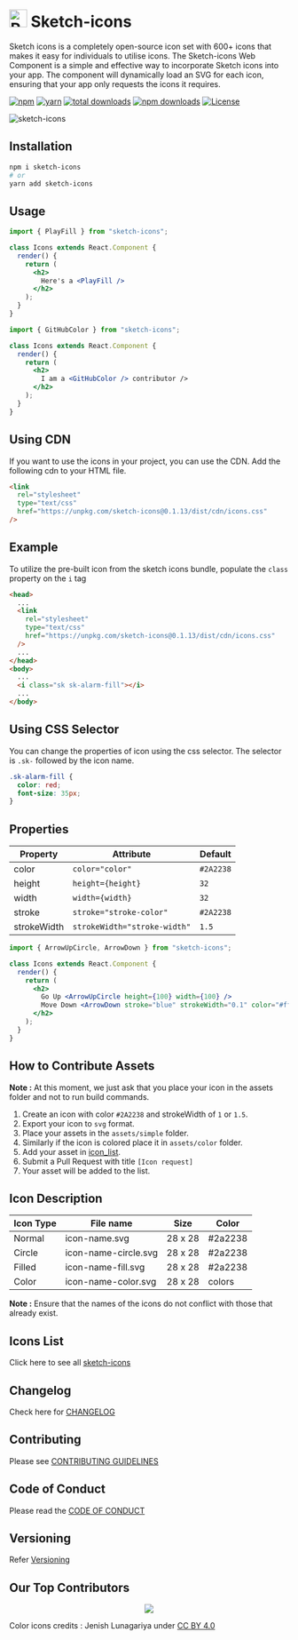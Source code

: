 # <img src="./assets/simple/sketch-icons.svg" width="32" alt="React Icons"> Sketch-icons

Sketch icons is a completely open-source icon set with 600+ icons that makes it easy for individuals to utilise icons. The Sketch-icons Web Component is a simple and effective way to incorporate Sketch icons into your app. The component will dynamically load an SVG for each icon, ensuring that your app only requests the icons it requires.

[![npm](https://img.shields.io/static/v1?label=npm&message=6.14.16&color=red)](https://www.npmjs.com/package/sketch-icons)
[![yarn](https://img.shields.io/static/v1?label=yarn&message=1.22.17&color=blue)](https://www.npmjs.com/package/sketch-icons)
[![total downloads](https://img.shields.io/badge/total%20downloads-30k%2B-orange)](https://www.npmjs.com/package/sketch-icons)
[![npm downloads](https://img.shields.io/npm/dm/sketch-icons.svg?style=flat&color=purple)](https://www.npmjs.com/package/sketch-icons)
<a href="https://github.com/tabler/tabler-icons/blob/master/LICENSE"><img src="https://img.shields.io/npm/l/@tabler/icons.svg" alt="License"></a>

![sketch-icons](./sketch-icons.svg)

## Installation

```bash
npm i sketch-icons
# or
yarn add sketch-icons
```

## Usage

```jsx
import { PlayFill } from "sketch-icons";

class Icons extends React.Component {
  render() {
    return (
      <h2>
        Here's a <PlayFill />
      </h2>
    );
  }
}
```

```jsx
import { GitHubColor } from "sketch-icons";

class Icons extends React.Component {
  render() {
    return (
      <h2>
        I am a <GitHubColor /> contributor />
      </h2>
    );
  }
}
```

## Using CDN

If you want to use the icons in your project, you can use the CDN. Add the following cdn to your HTML file.

```html
<link
  rel="stylesheet"
  type="text/css"
  href="https://unpkg.com/sketch-icons@0.1.13/dist/cdn/icons.css"
/>
```

## Example

To utilize the pre-built icon from the sketch icons bundle, populate the `class` property on the `i` tag

```html
<head>
  ...
  <link
    rel="stylesheet"
    type="text/css"
    href="https://unpkg.com/sketch-icons@0.1.13/dist/cdn/icons.css"
  />
  ...
</head>
<body>
  ...
  <i class="sk sk-alarm-fill"></i>
  ...
</body>
```

## Using CSS Selector

You can change the properties of icon using the css selector. The selector is `.sk-` followed by the icon name.

```css
.sk-alarm-fill {
  color: red;
  font-size: 35px;
}
```

## Properties

| Property    | Attribute                    | Default   |
| ----------- | ---------------------------- | --------- |
| color       | `color="color"`              | `#2A2238` |
| height      | `height={height}`            | `32`      |
| width       | `width={width}`              | `32`      |
| stroke      | `stroke="stroke-color"`      | `#2A2238` |
| strokeWidth | `strokeWidth="stroke-width"` | `1.5`     |

```jsx
import { ArrowUpCircle, ArrowDown } from "sketch-icons";

class Icons extends React.Component {
  render() {
    return (
      <h2>
        Go Up <ArrowUpCircle height={100} width={100} />
        Move Down <ArrowDown stroke="blue" strokeWidth="0.1" color="#ffffff" />
      </h2>
    );
  }
}
```

## How to Contribute Assets

**Note :** At this moment, we just ask that you place your icon in the assets folder and not to run build commands.

1. Create an icon with color `#2A2238` and strokeWidth of `1` or `1.5`.
1. Export your icon to `svg` format.
1. Place your assets in the `assets/simple` folder.
1. Similarly if the icon is colored place it in `assets/color` folder.
1. Add your asset in [icon_list](icon_list.md).
1. Submit a Pull Request with title `[Icon request]`
1. Your asset will be added to the list.

## Icon Description

| Icon Type | File name            | Size    | Color   |
| --------- | -------------------- | ------- | ------- |
| Normal    | icon-name.svg        | 28 x 28 | #2a2238 |
| Circle    | icon-name-circle.svg | 28 x 28 | #2a2238 |
| Filled    | icon-name-fill.svg   | 28 x 28 | #2a2238 |
| Color     | icon-name-color.svg  | 28 x 28 | colors  |

**Note :** Ensure that the names of the icons do not conflict with those that already exist.

## Icons List

Click here to see all [sketch-icons](./icon_list.md)

## Changelog

Check here for [CHANGELOG](CHANGELOG.md)

## Contributing

Please see [CONTRIBUTING GUIDELINES](CONTRIBUTING.md)

## Code of Conduct

Please read the [CODE OF CONDUCT](CODE_OF_CONDUCT.md)

## Versioning

Refer [Versioning](VERSIONING.md)

## Our Top Contributors 
<p align="center"><a href="https://github.com/garudatechnologydevelopers/Sketch-icons/graphs/contributors">
  <img src="https://contributors-img.web.app/image?repo=garudatechnologydevelopers/Sketch-icons" />
</a></p>


Color icons credits : Jenish Lunagariya under [CC BY 4.0](https://creativecommons.org/licenses/by/4.0/)
